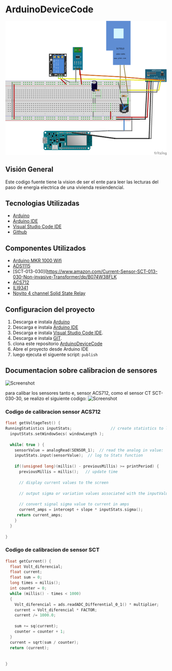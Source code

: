 # ArduinoDeviceCode
![Screenshot](semantica.png)
## Visión General

Este codigo fuente tiene la vision de ser el ente para leer las lecturas del paso de energia electrica de una vivienda resiendencial. 
## Tecnologias Utilizadas

* [Arduino](https://www.arduino.cc/)
* [Arduino IDE](https://www.arduino.cc)
* [Visual Studio Code IDE](https://code.visualstudio.com/)
* [Github](https://github.com)
## Componentes Utilizados 
* [Arduino MKR 1000 Wifi](https://store.arduino.cc/usa/arduino-mkr1000 )
* [ADS1115](https://www.adafruit.com/product/1085)
* [SCT-013-030](https://www.amazon.com/Current-Sensor-SCT-013-030-Non-invasive-Transformer/dp/B074W38FLK
* [ACS712](https://www.sparkfun.com/datasheets/BreakoutBoards/0712.pdf)
* [ILI9341](https://cdn-shop.adafruit.com/datasheets/ILI9341.pdf)
* [Noyito 4 channel Solid State Relay](https://www.amazon.com/NOYITO-High-level-Automation-Industrial-Modification/dp/B07BLL4HFD)

## Configuracion del proyecto

1. Descarga e instala [Arduino](https://www.arduino.cc/)
2. Descarga e instala [Arduino IDE](https://www.arduino.cc)
3. Descarga e instala [Visual Studio Code IDE](https://code.visualstudio.com/).
4. Descarga e instala [GIT](https://git-scm.com/).
5. clona este repositorio [ArduinoDeviceCode](https://github.com/cb161769/ArduinoDeviceCode)
6. Abre el proyecto desde Arduino IDE
7. luego ejecuta el siguente 
script: `publish`
## Documentacion sobre calibracion de sensores 
![Screenshot](DSC_0182.jpg)

para calibar los sensores tanto e, sensor ACS712, como el sensor CT SCT-030-30, se realizo el siguiente codigo: 
![Screenshot](DSC_0187.jpg)
### Codigo de calibracion sensor ACS712

```cpp
float getVoltageTest() {
RunningStatistics inputStats;                 // create statistics to look at the raw test signal
  inputStats.setWindowSecs( windowLength );
   
  while( true ) {   
    sensorValue = analogRead(SENSOR_1);  // read the analog in value:
    inputStats.input(sensorValue);  // log to Stats function
        
    if((unsigned long)(millis() - previousMillis) >= printPeriod) {
      previousMillis = millis();   // update time
      
      // display current values to the screen
      
      // output sigma or variation values associated with the inputValue itsel
     
      // convert signal sigma value to current in amps
      current_amps = intercept + slope * inputStats.sigma();
     return current_amps;
    }
  }

}

```
### Codigo de calibracion de sensor SCT 

```cpp
float getCurrent() {
  float Volt_diferencial;
  float current;
  float sum = 0;
  long times = millis();
  int counter = 0;
  while (millis() - times < 1000)
  {
    Volt_diferencial = ads.readADC_Differential_0_1() * multiplier;
    current = Volt_diferencial * FACTOR;
    current /= 1000.0;

    sum += sq(current);
    counter = counter + 1;
  }
  current = sqrt(sum / counter);
  return (current);


}

```